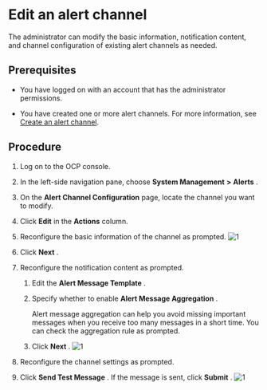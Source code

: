 Edit an alert channel
==========================================

The administrator can modify the basic information, notification content, and channel configuration of existing alert channels as needed.

Prerequisites
----------------------------------

* You have logged on with an account that has the administrator permissions.



* You have created one or more alert channels. For more information, see [Create an alert channel](../9.use-alert-management/8.create-alarm-channel.md).






Procedure
------------------------------

1. Log on to the OCP console.



2. In the left-side navigation pane, choose **System Management** **\>** **Alerts** .



3. On the **Alert Channel Configuration** page, locate the channel you want to modify.



4. Click **Edit** in the **Actions** column.



5. Reconfigure the basic information of the channel as prompted.
   ![1](https://help-static-aliyun-doc.aliyuncs.com/assets/img/en-US/5314306461/p384373.png)



6. Click **Next** .



7. Reconfigure the notification content as prompted.

   1. Edit the **Alert Message Template** .



   2. Specify whether to enable **Alert Message Aggregation** .

      Alert message aggregation can help you avoid missing important messages when you receive too many messages in a short time. You can check the aggregation rule as prompted.


   3. Click **Next** .
   ![1](https://help-static-aliyun-doc.aliyuncs.com/assets/img/en-US/6314306461/p384380.png)






8. Reconfigure the channel settings as prompted.



9.  Click **Send Test Message** . If the message is sent, click **Submit** .
    ![1](https://help-static-aliyun-doc.aliyuncs.com/assets/img/en-US/6314306461/p384384.png)




